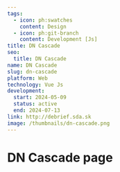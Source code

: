 ```yaml
---
tags:
  - icon: ph:swatches
    content: Design
  - icon: ph:git-branch
    content: Development [Js]
title: DN Cascade
seo:
  title: DN Cascade
name: DN Cascade
slug: dn-cascade
platform: Web
technology: Vue Js
development:
  start: 2024-05-09
  status: active
  end: 2024-07-13
link: http://debrief.sda.sk
image: /thumbnails/dn-cascade.png
---
```


# DN Cascade page
